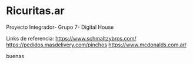 # Ricuritas.ar
Proyecto Integrador- Grupo 7- Digital House

Links de referencia:
https://www.schmaltzybros.com/
https://pedidos.masdelivery.com/pinchos
https://www.mcdonalds.com.ar/

buenas
